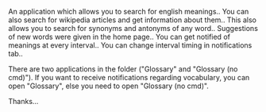 An application which allows you to search for english meanings..
You can also search for wikipedia articles and get information about them..
This also allows you to search for synonyms and antonyms of any word..
Suggestions of new words were given in the home page..
You can get notified of meanings at every interval..
You can change interval timing in notifications tab..

There are two applications in the folder ("Glossary" and "Glossary (no cmd)").
If you want to receive notifications regarding vocabulary, you can open "Glossary", else you need to open "Glossary (no cmd)".

Thanks...
